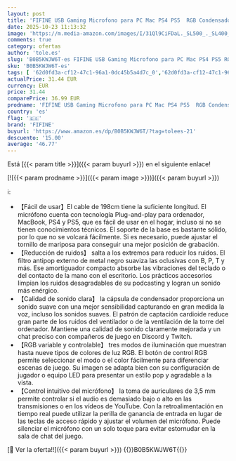 ```yaml
---
layout: post
title: 'FIFINE USB Gaming Microfono para PC Mac PS4 PS5  RGB Condensador Micrófono per Streaming  Podcasts  con Control RGB  Mute Touch  Conector para Auriculares  Filtro Anti-Pop'
date: 2025-10-23 11:13:32
image: 'https://m.media-amazon.com/images/I/31Ql9CiFDaL._SL500_._SL400_.jpg'
comments: true
category: ofertas
author: 'tole.es'
slug: 'B0B5KWJW6T-es FIFINE USB Gaming Microfono para PC Mac PS4 PS5 RGB...'
sku: 'B0B5KWJW6T-es'
tags: [ '62d0fd3a-cf12-47c1-96a1-0dc45b5a4d7c_0','62d0fd3a-cf12-47c1-96a1-0dc45b5a4d7c_1501','Accesorios','Accesorios de audio y vídeo para ordenadores','Arborist Merchandising Root','Informática','Los favoritos de nuestros clientes: Informática','Micrófonos para informática','Self Service','Special Features Stores','fifine','ps4','ps5','🇪🇸', ]
actualPrice: 31.44 EUR
currency: EUR
price: 31.44
comparePrice: 36.99 EUR
prodname: 'FIFINE USB Gaming Microfono para PC Mac PS4 PS5  RGB Condensador Micrófono per Streaming  Podcasts  con Control RGB  Mute Touch  Conector para Auriculares  Filtro Anti-Pop'
country: 'es'
flag: '🇪🇸'
brand: 'FIFINE'
buyurl: 'https://www.amazon.es/dp/B0B5KWJW6T/?tag=tolees-21'
descuento: '15.00'
average: '46.77'
---
```


Está [{{< param title >}}]({{< param buyurl >}}) en el siguiente enlace!

[![{{< param prodname >}}]({{< param image >}})]({{< param buyurl >}})

ℹ️:

- 【Fácil de usar】El cable de 198cm tiene la suficiente longitud. El micrófono cuenta con tecnología Plug-and-play para ordenador, MacBook, PS4 y PS5, que es fácil de usar en el hogar, incluso si no se tienen conocimientos técnicos. El soporte de la base es bastante sólido, por lo que no se volcará fácilmente. Si es necesario, puede ajustar el tornillo de mariposa para conseguir una mejor posición de grabación.
- 【Reducción de ruidos】 salta a los extremos para reducir los ruidos. El filtro antipop externo de metal negro suaviza las oclusivas con B, P, T y más. Ese amortiguador compacto absorbe las vibraciones del teclado o del contacto de la mano con el escritorio. Los prácticos accesorios limpian los ruidos desagradables de su podcasting y logran un sonido más enérgico.
- 【Calidad de sonido clara】 la cápsula de condensador proporciona un sonido suave con una mejor sensibilidad capturando en gran medida la voz, incluso los sonidos suaves. El patrón de captación cardioide reduce gran parte de los ruidos del ventilador o de la ventilación de la torre del ordenador. Mantiene una calidad de sonido claramente mejorada y un chat preciso con compañeros de juego en Discord y Twitch.
- 【RGB variable y controlable】 tres modos de iluminación que muestran hasta nueve tipos de colores de luz RGB. El botón de control RGB permite seleccionar el modo o el color fácilmente para diferenciar escenas de juego. Su imagen se adapta bien con su configuración de jugador o equipo LED para presentar un estilo pop y agradable a la vista.
- 【Control intuitivo del micrófono】 la toma de auriculares de 3,5 mm permite controlar si el audio es demasiado bajo o alto en las transmisiones o en los vídeos de YouTube. Con la retroalimentación en tiempo real puede utilizar la perilla de ganancia de entrada en lugar de las teclas de acceso rápido y ajustar el volumen del micrófono. Puede silenciar el micrófono con un solo toque para evitar estornudar en la sala de chat del juego.

[🛒 Ver la oferta!!]({{< param buyurl >}})
{{<world>}}B0B5KWJW6T{{</world>}}

